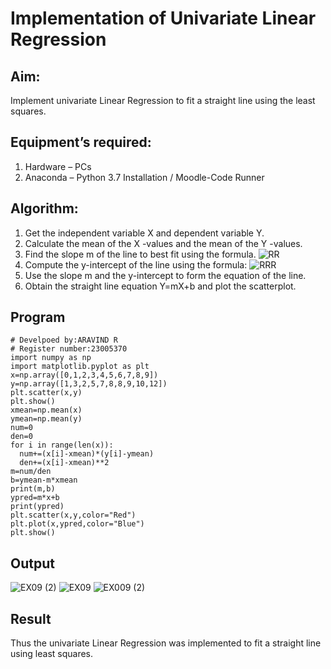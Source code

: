 # Implementation of Univariate Linear Regression
## Aim:
Implement univariate Linear Regression to fit a straight line using the least squares.
## Equipment’s required:
1.	Hardware – PCs
2.	Anaconda – Python 3.7 Installation / Moodle-Code Runner
## Algorithm:
1.	Get the independent variable X and dependent variable Y.
2.	Calculate the mean of the X -values and the mean of the Y -values.
3.	Find the slope m of the line to best fit using the formula.
![RR](https://github.com/RAVENPRAVIN/Univariate-Linear-Regression/assets/146820534/b4a330ac-28ba-4fca-95d0-e62008feaf3d)
4.	Compute the y-intercept of the line using the formula:
  ![RRR](https://github.com/RAVENPRAVIN/Univariate-Linear-Regression/assets/146820534/7e5bb4c4-cfed-4079-828c-1e8e0cdb120b)
5.	Use the slope m and the y-intercept to form the equation of the line.
6.	Obtain the straight line equation Y=mX+b and plot the scatterplot.
## Program
```
# Develpoed by:ARAVIND R
# Register number:23005370
import numpy as np
import matplotlib.pyplot as plt
x=np.array([0,1,2,3,4,5,6,7,8,9])
y=np.array([1,3,2,5,7,8,8,9,10,12])
plt.scatter(x,y)
plt.show()
xmean=np.mean(x)
ymean=np.mean(y)
num=0
den=0
for i in range(len(x)):
  num+=(x[i]-xmean)*(y[i]-ymean)
  den+=(x[i]-xmean)**2
m=num/den
b=ymean-m*xmean
print(m,b)
ypred=m*x+b
print(ypred)
plt.scatter(x,y,color="Red")
plt.plot(x,ypred,color="Blue")
plt.show()
```
## Output
![EX09 (2)](https://github.com/RAVENPRAVIN/Univariate-Linear-Regression/assets/146820534/fdf806c9-f218-4a46-a245-a3aa3422cc1b)
![EX09](https://github.com/RAVENPRAVIN/Univariate-Linear-Regression/assets/146820534/afe65a45-dbce-4140-a524-0042e6bce253)
![EX009 (2)](https://github.com/RAVENPRAVIN/Univariate-Linear-Regression/assets/146820534/f06ba21a-3f3d-450c-8322-5f0000b56e27)

## Result
Thus the univariate Linear Regression was implemented to fit a straight line using least squares.
